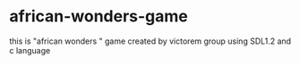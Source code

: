 # african-wonders-game
this is "african wonders " game created by victorem group using SDL1.2 and c language 
